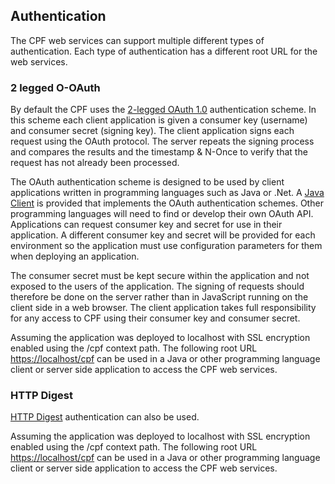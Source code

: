 ## Authentication
The CPF web services can support multiple different types of authentication. Each type of 
authentication has a different root URL for the web services.

### 2 legged O-OAuth
By default the CPF uses the [2-legged OAuth 1.0](https://oauth.net/core/1.0a/)
authentication scheme. In this scheme each client application is given a consumer key (username) and 
consumer secret (signing key). The client application signs each request using the OAuth protocol.
The server repeats the signing process and compares the results and the timestamp &amp; N-Once to verify
that the request has not already been processed.

The OAuth authentication scheme is designed to be used by client applications written
in programming languages such as Java or .Net. A <a href="client/java-api">Java Client</a> is 
provided that implements the OAuth authentication schemes. Other programming languages will need to
find or develop their own OAuth API. Applications can request consumer key and secret for use in 
their application. A different consumer key and secret will be provided for each environment so the 
application must use configuration parameters for them when deploying an application.

The consumer secret must be kept secure within the application and not exposed to
the users of the application. The signing of requests should therefore be done on the server rather
than in JavaScript running on the client side in a web browser. The client application takes full
responsibility for any access to CPF using their consumer key and consumer secret. 

Assuming the application was deployed to localhost with SSL encryption enabled using the /cpf
context path. The following root URL [https://localhost/cpf](https://localhost/cpf) can be used in
a Java or other programming language client or server side application to access the CPF web services. 

### HTTP Digest

[HTTP Digest](https://tools.ietf.org/html/rfc2617#section-3) authentication can also be used. 

Assuming the application was deployed to localhost with SSL encryption enabled using the /cpf
context path. The following root URL [https://localhost/cpf](https://localhost/cpf) can be used in
a Java or other programming language client or server side application to access the CPF web services. 
